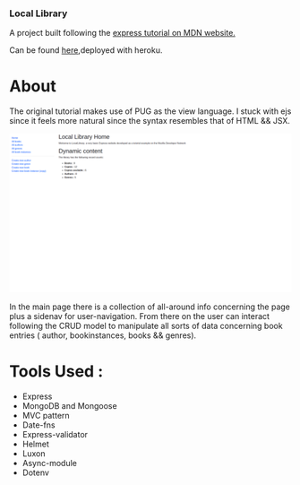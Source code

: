### Local Library

A project built following the <a href='https://developer.mozilla.org/en-US/docs/Learn/Server-side/Express_Nodejs/deployment#in_this_module'> express tutorial on MDN website.</a>

Can be found <a href='https://stormy-sea-41422.herokuapp.com/catalog'>here</a>,deployed with heroku.

# About

The original tutorial makes use of PUG as the view language. I stuck with ejs since it feels more natural since the syntax resembles that of HTML && JSX.

<img src='./assets/mainpage.png' alt='main-page-layout' >

In the main page there is a collection of all-around info concerning the page plus a sidenav for user-navigation. From there on the user can interact following the CRUD model to manipulate all sorts of data concerning book entries ( author, bookinstances, books && genres).

# Tools Used :

<ul>
  <li>Express</li>
  <li>MongoDB and Mongoose</li>
  <li>MVC pattern</li>
  <li>Date-fns</li>
  <li>Express-validator</li>
  <li>Helmet</li>
  <li>Luxon</li>
  <li>Async-module</li>
  <li>Dotenv</li>
<ul>
